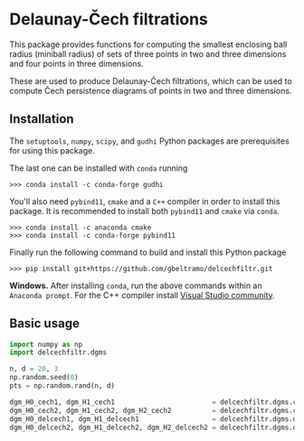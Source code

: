 # Delaunay-Čech filtrations

This package provides functions for computing the smallest enclosing ball
radius (miniball radius) of sets of three points in two and three dimensions and
four points in three dimensions.

These are used to produce Delaunay-Čech filtrations, which can be used to
compute Čech persistence diagrams of points in two and three dimensions.

## Installation

The `setuptools`, `numpy`, `scipy`, and `gudhi` Python packages are
prerequisites for using this package.

The last one can be installed with `conda` running

```
>>> conda install -c conda-forge gudhi
```

You'll also need `pybind11`, `cmake` and a `C++` compiler in order to install this
package. It is recommended to install both `pybind11` and `cmake` via `conda`.

```
>>> conda install -c anaconda cmake
>>> conda install -c conda-forge pybind11
```

Finally run the following command to build and install this Python package

```
>>> pip install git+https://github.com/gbeltramo/delcechfiltr.git
```

**Windows.** After installing `conda`, run the above commands within an
`Anaconda prompt`. For the C++ compiler install
<a href="https://visualstudio.microsoft.com/vs/">Visual Studio community</a>.

## Basic usage

```python
import numpy as np
import delcechfiltr.dgms

n, d = 20, 3
np.random.seed(0)
pts = np.random.rand(n, d)

dgm_H0_cech1, dgm_H1_cech1                        = delcechfiltr.dgms.cech(pts, persistence_dim_max=False)
dgm_H0_cech2, dgm_H1_cech2, dgm_H2_cech2          = delcechfiltr.dgms.cech(pts, persistence_dim_max=True)
dgm_H0_delcech1, dgm_H1_delcech1                  = delcechfiltr.dgms.delcech_3D(pts, persistence_dim_max=False)
dgm_H0_delcech2, dgm_H1_delcech2, dgm_H2_delcech2 = delcechfiltr.dgms.delcech_3D(pts, persistence_dim_max=True)
```

